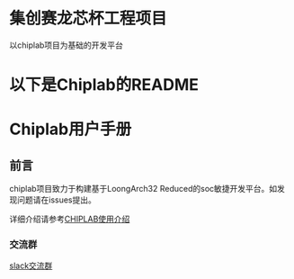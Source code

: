 # 集创赛龙芯杯工程项目

以chiplab项目为基础的开发平台


# 以下是Chiplab的README

# Chiplab用户手册 
## 前言
chiplab项目致力于构建基于LoongArch32 Reduced的soc敏捷开发平台。如发现问题请在issues提出。

详细介绍请参考[CHIPLAB使用介绍](https://chiplab.readthedocs.io/)
### 交流群
 [slack交流群](https://join.slack.com/t/chiplabworkspace/shared_invite/zt-v1927dwg-qqnHNTcAeko7QsUsdCRoPA)
